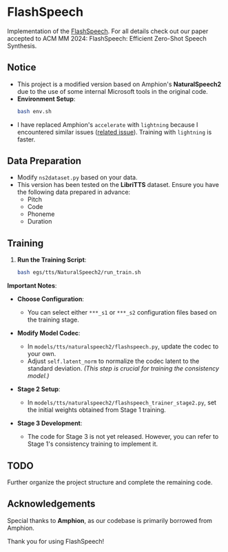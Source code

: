 # FlashSpeech







Implementation of the [FlashSpeech](https://arxiv.org/abs/2404.14700). For all details check out our paper accepted to ACM MM 2024: FlashSpeech: Efficient Zero-Shot Speech Synthesis.



## Notice

- This project is a modified version based on Amphion's **NaturalSpeech2** due to the use of some internal Microsoft tools in the original code.
- **Environment Setup**:
  ```bash
  bash env.sh
  ```
- I have replaced Amphion's `accelerate` with `lightning` because I encountered similar issues ([related issue](https://github.com/open-mmlab/Amphion/issues/120)). Training with `lightning` is faster.

## Data Preparation

- Modify `ns2dataset.py` based on your data.
- This version has been tested on the **LibriTTS** dataset. Ensure you have the following data prepared in advance:
  - Pitch
  - Code
  - Phoneme
  - Duration

## Training

1. **Run the Training Script**:
   ```bash
   bash egs/tts/NaturalSpeech2/run_train.sh
   ```

**Important Notes**:

- **Choose Configuration**:
  - You can select either `***_s1` or `***_s2` configuration files based on the training stage.
  
- **Modify Model Codec**:
  - In `models/tts/naturalspeech2/flashspeech.py`, update the codec to your own.
  - Adjust `self.latent_norm` to normalize the codec latent to the standard deviation. *(This step is crucial for training the consistency model.)*
  
- **Stage 2 Setup**:
  - In `models/tts/naturalspeech2/flashspeech_trainer_stage2.py`, set the initial weights obtained from Stage 1 training.
  
- **Stage 3 Development**:
  - The code for Stage 3 is not yet released. However, you can refer to Stage 1's consistency training to implement it.

## TODO
Further organize the project structure and complete the remaining code.

## Acknowledgements

Special thanks to **Amphion**, as our codebase is primarily borrowed from Amphion.

 


Thank you for using FlashSpeech!


 